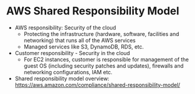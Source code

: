 # AWS Shared Responsibility Model

- AWS responsibility: Security of the cloud
    - Protecting the infrastructure (hardware, software, facilities and networking) that runs all of the AWS services
    - Managed services like S3, DynamoDB, RDS, etc.
- Customer responsibility - Security in the cloud
    - For EC2 instances, customer is responsible for management of the guest OS (including security patches and updates), firewalls and networking configurations, IAM etc.
- Shared responsibility model overview: https://aws.amazon.com/compliance/shared-responsibility-model/